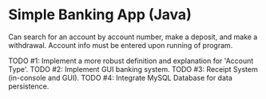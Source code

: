 # Simple Banking App (Java)

Can search for an account by account number, make a deposit, and make a withdrawal. Account info must be entered upon running of program.

TODO #1: Implement a more robust definition and explanation for 'Account Type'.
TODO #2: Implement GUI banking system.
TODO #3: Receipt System (in-console and GUI).
TODO #4: Integrate MySQL Database for data persistence.

